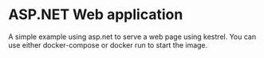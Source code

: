 # ASP.NET Web application

A simple example using asp.net to serve a web page using kestrel. You can use either docker-compose or docker run to start the image.